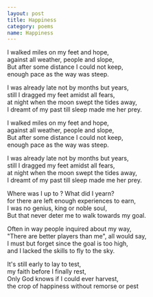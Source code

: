 ```yaml
---
layout: post
title: Happiness
category: poems
name: Happiness
---
```


<link rel="stylesheet" href="../css/styles.css.css" />


I walked miles on my feet and hope,  <br>
against all weather, people and slope, <br>
But after some distance I could not keep, <br>
enough pace as the way was steep.<br>

I was already late not by months but years, <br>
still I dragged my feet amidst all fears, <br>
at night when the moon swept the tides away, <br>
I dreamt of my past till sleep made me her prey. <br>
<!-- truncate_here -->

I walked miles on my feet and hope, <br>
against all weather, people and slope, <br>
But after some distance I could not keep, <br>
enough pace as the way was steep. <br>

I was already late not by months but years, <br>
still I dragged my feet amidst all fears, <br>
at night when the moon swept the tides away, <br>
I dreamt of my past till sleep made me her prey. <br>

Where was I up to ? What did I yearn? <br>
for there are left enough experiences to earn, <br>
I was no genius, king or noble soul, <br>
But that never deter me to walk towards my goal. <br>

Often in way people inquired about my way, <br>
"There are better players than me", all would say, <br>
I must but forget since the goal is too high, <br>
and I lacked the skills to fly to the sky. <br>

It's still early to lay to test, <br>
my faith before I finally rest, <br>
Only God knows if I could ever harvest, <br>
the crop of happiness without remorse or pest <br>
